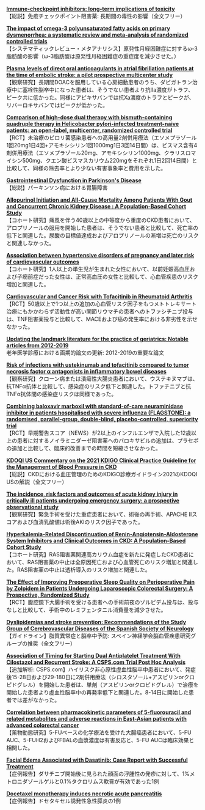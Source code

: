 [**Immune-checkpoint inhibitors: long-term implications of toxicity**](https://pubmed.ncbi.nlm.nih.gov/35082367/)  
【総説】免疫チェックポイント阻害薬: 長期間の毒性の影響（全文フリー）

[**The impact of omega-3 polyunsaturated fatty acids on primary dysmenorrhea: a systematic review and meta-analysis of randomized controlled trials**](https://pubmed.ncbi.nlm.nih.gov/35059756/)  
【システマティックレビュー・メタアナリシス】原発性月経困難症に対するω-3脂肪酸の影響（ω-3脂肪酸は原発性月経困難症の重症度を減少させた。）

[**Plasma levels of direct oral anticoagulants in atrial fibrillation patients at the time of embolic stroke: a pilot prospective multicenter study**](https://pubmed.ncbi.nlm.nih.gov/35066599/)  
【観察研究】長期間DOACを服用している心房細動患者のうち、ダビガトラン治療中に塞栓性脳卒中になった患者は、そうでない患者より抗IIa濃度がトラフ、ピーク共に低かった。同様にアピキサバンでは抗Xa濃度のトラフとピークが、リバーロキサバンではピークが低かった。

[**Comparison of high-dose dual therapy with bismuth-containing quadruple therapy in Helicobacter pylori-infected treatment-naive patients: an open-label, multicenter, randomized controlled trial**](https://pubmed.ncbi.nlm.nih.gov/35075679/)  
【RCT】未治療のピロリ菌感染患者への高用量2剤併用療法（エソメプラゾール1回20mg1日4回+アモキシシリン1回1000mg1日3回14日間）は、ビスマス含有4剤併用療法（エソメプラゾール20mg、アモキシシリン1000mg、クラリスロマイシン500mg、クエン酸ビスマスカリウム220mgをそれぞれ1日2回14日間）と比較して、同様の除去率とより少ない有害事象率と費用を示した。

[**Gastrointestinal Dysfunction in Parkinson's Disease**](https://pubmed.ncbi.nlm.nih.gov/35076890/)  
【総説】パーキンソン病における胃腸障害

[**Allopurinol Initiation and All-Cause Mortality Among Patients With Gout and Concurrent Chronic Kidney Disease : A Population-Based Cohort Study**](https://pubmed.ncbi.nlm.nih.gov/35073156/)  
【コホート研究】痛風を伴う40歳以上の中等度から重度のCKD患者において、アロプリノールの服用を開始した患者は、そうでない患者と比較して、死亡率の低下と関連した。尿酸の目標値達成およびアロプリノールの漸増は死亡のリスクと関連しなかった。

[**Association between hypertensive disorders of pregnancy and later risk of cardiovascular outcomes**](https://pubmed.ncbi.nlm.nih.gov/35073907/)  
【コホート研究】1人以上の単生児が生まれた女性において、以前妊娠高血圧および子癇前症だった女性は、正常高血圧の女性と比較して、心血管疾患のリスク増加と関連した。

[**Cardiovascular and Cancer Risk with Tofacitinib in Rheumatoid Arthritis**](https://pubmed.ncbi.nlm.nih.gov/35081280/)  
【RCT】50歳以上で1つ以上の追加の心血管リスク因子をもつメトトレキサート治療にもかかわらず活動性が高い関節リウマチの患者へのトファシチニブ投与は、TNF阻害薬投与と比較して、MACEおよび癌の発生率における非劣性を示せなかった。

[**Updating the landmark literature for the practice of geriatrics: Notable articles from 2012-2019**](https://pubmed.ncbi.nlm.nih.gov/35080010/)  
老年医学診療における画期的論文の更新: 2012-2019の重要な論文

[**Risk of infections with ustekinumab and tofacitinib compared to tumor necrosis factor α antagonists in inflammatory bowel diseases**](https://pubmed.ncbi.nlm.nih.gov/35066137/)  
【観察研究】クローン病または潰瘍性大腸炎患者において、ウステキヌマブは、抗TNFα抗体と比較して、感染症のリスク低下と関連した。トファチニブと抗TNFα抗体間の感染症リスクは同様であった。

[**Combining baloxavir marboxil with standard-of-care neuraminidase inhibitor in patients hospitalised with severe influenza (FLAGSTONE): a randomised, parallel-group, double-blind, placebo-controlled, superiority trial**](https://pubmed.ncbi.nlm.nih.gov/35085510/)  
【RCT】早期警告スコア（NEWS）が2以上のインフルエンザで入院した12歳以上の患者に対するノイラミニダーゼ阻害薬へのバロキサビルの追加は、プラセボの追加と比較して、臨床的改善までの時間を短縮させなかった。

[**KDOQI US Commentary on the 2021 KDIGO Clinical Practice Guideline for the Management of Blood Pressure in CKD**](https://pubmed.ncbi.nlm.nih.gov/35063302/)  
【総説】CKDにおける血圧管理のためのKDIGO診療ガイドライン2021のKDOQI USの解説（全文フリー）

[**The incidence, risk factors and outcomes of acute kidney injury in critically ill patients undergoing emergency surgery: a prospective observational study**](https://pubmed.ncbi.nlm.nih.gov/35065624/)  
【観察研究】緊急手術を受けた重症患者において、術後の再手術、APACHE IIスコアおよび血清乳酸値は術後AKIのリスク因子であった。

[**Hyperkalemia-Related Discontinuation of Renin-Angiotensin-Aldosterone System Inhibitors and Clinical Outcomes in CKD: A Population-Based Cohort Study**](https://pubmed.ncbi.nlm.nih.gov/35085685/)  
【コホート研究】RAS阻害薬関連高カリウム血症を新たに発症したCKD患者において、RAS阻害薬の中止は全原因死亡および心血管死亡のリスク増加と関連した。RAS阻害薬の中止は透析導入のリスク増加と関連した。

[**The Effect of Improving Preoperative Sleep Quality on Perioperative Pain by Zolpidem in Patients Undergoing Laparoscopic Colorectal Surgery: A Prospective, Randomized Study**](https://pubmed.ncbi.nlm.nih.gov/35069955/)  
【RCT】腹腔鏡下大腸手術を受ける患者への手術前夜のゾルピデム投与は、投与なしと比較して、手術中のレミフェンタニル消費量を減少させた。

[**Dyslipidemias and stroke prevention: Recommendations of the Study Group of Cerebrovascular Diseases of the Spanish Society of Neurology**](https://pubmed.ncbi.nlm.nih.gov/35074190/)  
【ガイドライン】脂質異常症と脳卒中予防: スペイン神経学会脳血管疾患研究グループの推奨（全文フリー）

[**Association of Timing for Starting Dual Antiplatelet Treatment With Cilostazol and Recurrent Stroke: A CSPS.com Trial Post Hoc Analysis**](https://pubmed.ncbi.nlm.nih.gov/35074890/)  
【追加解析: CSPS.com】ハイリスク非心原性虚血性脳卒中患者において、発症後15-28日および29-180日に2剤併用療法（シロスタゾール+アスピリンorクロピドグレル）を開始した患者は、単剤（アスピリンorクロピドグレル）で治療を開始した患者より虚血性脳卒中の再発率低下と関連した。8-14日に開始した患者では差がなかった。

[**Correlation between pharmacokinetic parameters of 5-fluorouracil and related metabolites and adverse reactions in East-Asian patients with advanced colorectal cancer**](https://pubmed.ncbi.nlm.nih.gov/35067736/)  
【薬物動態研究】5-FUベースの化学療法を受けた大腸癌患者において、5-FU AUC、5-FUH2およびFBALの血漿濃度は有害反応と、5-FU AUCは臨床効果と相関した。

[**Facial Edema Associated with Dasatinib: Case Report with Successful Treatment**](https://pubmed.ncbi.nlm.nih.gov/35068252/)  
【症例報告】ダサチニブ開始後に見られた顔面の浮腫性の発疹に対して、1%メトロニダゾールゲルと0.1%タクロリムス軟膏が有効であった1例

[**Docetaxel monotherapy induces necrotic acute pancreatitis**](https://pubmed.ncbi.nlm.nih.gov/35068260/)  
【症例報告】ドセタキセル誘発性急性膵炎の1例
